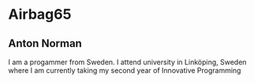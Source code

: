 # Airbag65
## Anton Norman
I am a progammer from Sweden. I attend university in Linköping, Sweden where I am currently taking my second year of Innovative Programming
